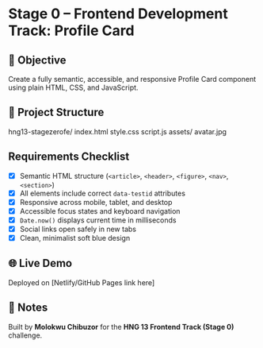 # Stage 0 – Frontend Development Track: Profile Card

## 🎯 Objective
Create a fully semantic, accessible, and responsive Profile Card component using plain HTML, CSS, and JavaScript.

## 🧱 Project Structure
hng13-stagezerofe/
 index.html
 style.css
 script.js
 assets/
 avatar.jpg


## Requirements Checklist
- [x] Semantic HTML structure (`<article>`, `<header>`, `<figure>`, `<nav>`, `<section>`)
- [x] All elements include correct `data-testid` attributes
- [x] Responsive across mobile, tablet, and desktop
- [x] Accessible focus states and keyboard navigation
- [x] `Date.now()` displays current time in milliseconds
- [x] Social links open safely in new tabs
- [x] Clean, minimalist soft blue design

## 🌐 Live Demo
Deployed on [Netlify/GitHub Pages link here]

## 🧠 Notes
Built by **Molokwu Chibuzor** for the **HNG 13 Frontend Track (Stage 0)** challenge.
